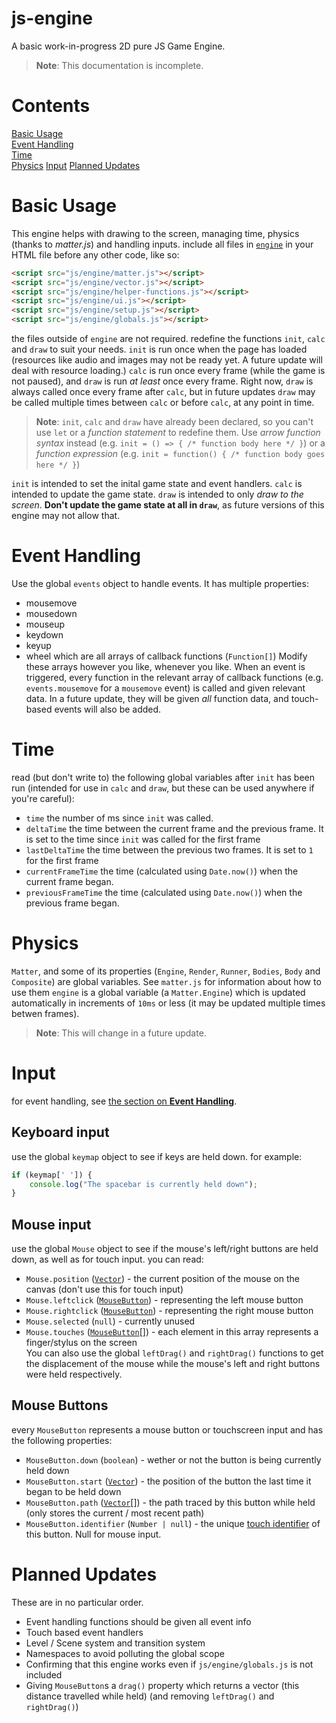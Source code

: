 # js-engine
A basic work-in-progress 2D pure JS Game Engine.  
> **Note**: This documentation is incomplete.  
# Contents
[Basic Usage](#basic-usage)  
[Event Handling](#event-handling)  
[Time](#time)  
[Physics](#physics)
[Input](#input)
[Planned Updates](#planned-updates)  

# Basic Usage
This engine helps with drawing to the screen, managing time, physics (thanks to *matter.js*) and handling inputs.
include all files in [`engine`](js/engine/) in your HTML file before any other code, like so:
```html
<script src="js/engine/matter.js"></script>
<script src="js/engine/vector.js"></script>
<script src="js/engine/helper-functions.js"></script>
<script src="js/engine/ui.js"></script>
<script src="js/engine/setup.js"></script>
<script src="js/engine/globals.js"></script>
```
the files outside of `engine` are not required.
redefine the functions `init`, `calc` and `draw` to suit your needs. `init` is run once when the page has loaded (resources like audio and images may not be ready yet. A future update will deal with resource loading.) `calc` is run once every frame (while the game is not paused), and `draw` is run *at least* once every frame. Right now, `draw` is always called once every frame after `calc`, but in future updates `draw` may be called multiple times between `calc` or before `calc`, at any point in time.  
> **Note**: `init`, `calc` and `draw` have already been declared, so you can't use `let` or a *function statement* to redefine them.
> Use *arrow function syntax* instead (e.g. `init = () => { /* function body here */ }`) or a *function expression* (e.g. `init = function() { /* function body goes here */ }`)

`init` is intended to set the inital game state and event handlers. `calc` is intended to update the game state. `draw` is intended to only *draw to the screen*. **Don't update the game state at all in `draw`**, as future versions of this engine may not allow that.  

# Event Handling
Use the global `events` object to handle events. It has multiple properties:
* mousemove
* mousedown
* mouseup
* keydown
* keyup
* wheel
which are all arrays of callback functions (`Function[]`) Modify these arrays however you like, whenever you like. When an event is triggered, every function in the relevant array of callback functions (e.g. `events.mousemove` for a `mousemove` event) is called and given relevant data. In a future update, they will be given *all* function data, and touch-based events will also be added.  

# Time
read (but don't write to) the following global variables after `init` has been run (intended for use in `calc` and `draw`, but these can be used anywhere if you're careful):
* `time` the number of ms since `init` was called.
* `deltaTime` the time between the current frame and the previous frame. It is set to the time since `init` was called for the first frame
* `lastDeltaTime` the time between the previous two frames. It is set to `1` for the first frame
* `currentFrameTime` the time (calculated using `Date.now()`) when the current frame began.
* `previousFrameTime` the time (calculated using `Date.now()`) when the previous frame began.  

# Physics
`Matter`, and some of its properties (`Engine`, `Render`, `Runner`, `Bodies`, `Body` and `Composite`) are global variables.
See `matter.js` for information about how to use them
`engine` is a global variable (a `Matter.Engine`) which is updated automatically in increments of `10ms` or less (it may be updated multiple times betwen frames).
> **Note**: This will change in a future update.  

# Input
for event handling, see [the section on **Event Handling**](#event-handling).
## Keyboard input
use the global `keymap` object to see if keys are held down. for example:
```js
if (keymap[' ']) {
    console.log("The spacebar is currently held down");
}
```

## Mouse input
use the global `Mouse` object to see if the mouse's left/right buttons are held down, as well as for touch input.
you can read:
* `Mouse.position` ([`Vector`](#vector)) - the current position of the mouse on the canvas (don't use this for touch input)
* `Mouse.leftclick` ([`MouseButton`](#mouse-buttons)) - representing the left mouse button
* `Mouse.rightclick` ([`MouseButton`](#mouse-buttons)) - representing the right mouse button
* `Mouse.selected` (`null`) - currently unused
* `Mouse.touches` ([`MouseButton`](#mouse-buttons)[]) - each element in this array represents a finger/stylus on the screen  
You can also use the global `leftDrag()` and `rightDrag()` functions to get the displacement of the mouse while the mouse's left and right buttons were held respectively.

## Mouse Buttons
every `MouseButton` represents a mouse button or touchscreen input and has the following properties:
* `MouseButton.down` (`boolean`) - wether or not the button is being currently held down
* `MouseButton.start` ([`Vector`](#vector)) - the position of the button the last time it began to be held down
* `MouseButton.path` ([`Vector`](#vector)[]) - the path traced by this button while held (only stores the current / most recent path)
* `MouseButton.identifier` (`Number | null`) - the unique [touch identifier](https://developer.mozilla.org/en-US/docs/Web/API/Touch/identifier) of this button. Null for mouse input.

# Planned Updates  
These are in no particular order.
* Event handling functions should be given all event info
* Touch based event handlers
* Level / Scene system and transition system
* Namespaces to avoid polluting the global scope
* Confirming that this engine works even if `js/engine/globals.js` is not included
* Giving `MouseButton`s a `drag()` property which returns a vector (this distance travelled while held) (and removing `leftDrag()` and `rightDrag()`)
